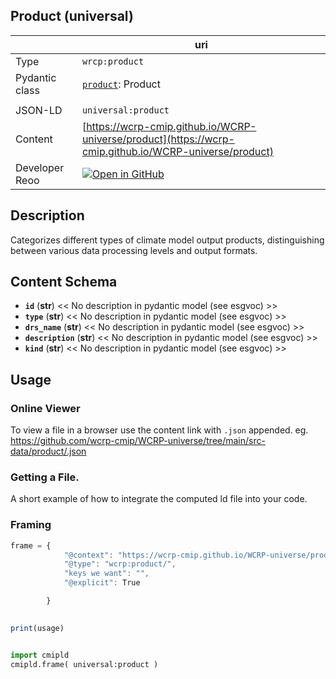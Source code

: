 

<section id="info">

# Product  (universal)

|  | uri |
| --- | --- |
| Type | `wrcp:product` |
| Pydantic class | [`product`](https://github.com/ESGF/esgf-vocab/blob/main/src/esgvoc/api/data_descriptors/product.py): Product |
| | |
| JSON-LD | `universal:product` |
| Content | [https://wcrp-cmip.github.io/WCRP-universe/product](https://wcrp-cmip.github.io/WCRP-universe/product) |
| Developer Reoo | [![Open in GitHub](https://img.shields.io/badge/Open-GitHub-blue?logo=github&style=flat-square)](https://github.com/wcrp-cmip/WCRP-universe/tree/main/src-data/product) |


</section>
    

<section id="description">

## Description

Categorizes different types of climate model output products, distinguishing between various data processing levels and output formats.

</section>


<section id="schema">

## Content Schema

- **`id`** (**str**) 
  << No description in pydantic model (see esgvoc) >>
- **`type`** (**str**) 
  << No description in pydantic model (see esgvoc) >>
- **`drs_name`** (**str**) 
  << No description in pydantic model (see esgvoc) >>
- **`description`** (**str**) 
  << No description in pydantic model (see esgvoc) >>
- **`kind`** (**str**) 
  << No description in pydantic model (see esgvoc) >>





</section>   

<section id="usage">

## Usage

### Online Viewer 
To view a file in a browser use the content link with `.json` appended. eg. https://github.com/wcrp-cmip/WCRP-universe/tree/main/src-data/product/.json

### Getting a File. 

A short example of how to integrate the computed ld file into your code. 

### Framing
```js
frame = {
            "@context": "https://wcrp-cmip.github.io/WCRP-universe/product/_context_",
            "@type": "wcrp:product/",
            "keys we want": "",
            "@explicit": True

        }
        

print(usage)

```

```python

import cmipld
cmipld.frame( universal:product )

```
</section>

    